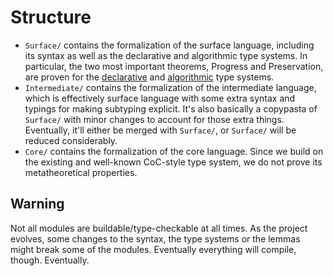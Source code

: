 # Structure

* `Surface/` contains the formalization of the surface language,
  including its syntax as well as the declarative and algorithmic type systems.
  In particular, the two most important theorems, Progress and Preservation, are proven for the
  [declarative](Surface/Derivations/Declarative/Theorems/Safety.agda) and [algorithmic](Surface/Derivations/Algorithmic/Theorems/Safety.agda)
  type systems.
* `Intermediate/` contains the formalization of the intermediate language,
  which is effectively surface language with some extra syntax and typings for making subtyping explicit.
  It's also basically a copypasta of `Surface/` with minor changes to account for those extra things.
  Eventually, it'll either be merged with `Surface/`, or `Surface/` will be reduced considerably.
* `Core/` contains the formalization of the core language.
  Since we build on the existing and well-known CoC-style type system, we do not prove its metatheoretical properties.

## Warning

Not all modules are buildable/type-checkable at all times.
As the project evolves, some changes to the syntax, the type systems or the lemmas might break some of the modules.
Eventually everything will compile, though. Eventually.
